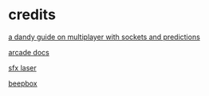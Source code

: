 # credits

[a dandy guide on multiplayer with sockets and predictions](https://2018.pycon-au.org/talks/45332-multiplayer-2d-games-with-python-arcade/)

[arcade docs](https://arcade.academy)

[sfx laser](https://freesound.org/people/Leszek_Szary/sounds/191594/)

[beepbox](beepbox.com)
